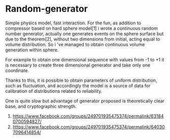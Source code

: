 # Random-generator
Simple physics model, fast interaction.  For the fun, as addition to compressor based on hard sphere model[1] i wrote a continuous random number generator, actually one generates events on the sphere surface but due to the theorem[2], without two dimensions from initial, acting equal to volume distribution. So i 've managed to obtain continuous volume generation within sphere.

For example to obtain one dimensional sequence with values from -1 to +1 it is necessary to create three dimensional generator and take only one coordinate. 

Thanks to this, it is possible to obtain parameters of uniform distribution, such as fluctuation, and accordingly the model is a source of data for calibration of distributions related to reliability.

One is quite slow but advantage of generator proposed is theoretically clear base, and cryptographic strength.

1. https://www.facebook.com/groups/249701935475374/permalink/631840700594827/
2. https://www.facebook.com/groups/249701935475374/permalink/640307096414854/
